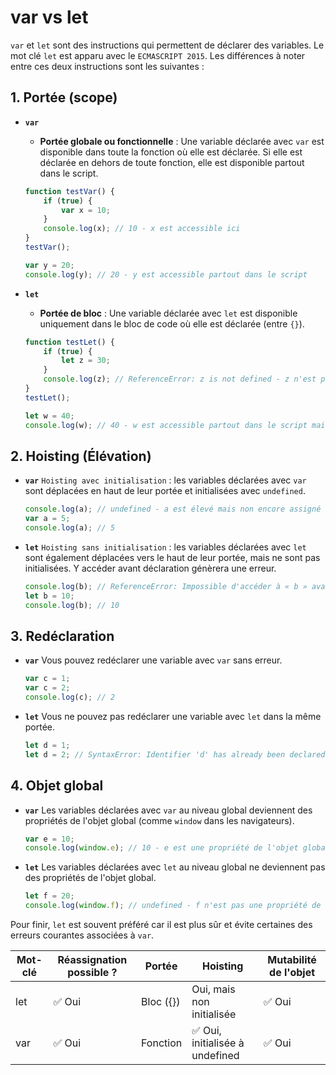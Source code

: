 # var vs let

`var` et `let` sont des instructions qui permettent de déclarer des variables. Le mot clé `let` est apparu avec le `ECMASCRIPT 2015`. Les différences à noter entre ces deux instructions sont les suivantes : 

## 1. Portée (scope)

* **`var`**
  * **Portée globale ou fonctionnelle** : Une variable déclarée avec `var` est disponible dans toute la fonction où elle est déclarée. Si elle est déclarée en dehors de toute fonction, elle est disponible partout dans le script.

  ```js
  function testVar() {
      if (true) {
          var x = 10;
      }
      console.log(x); // 10 - x est accessible ici
  }
  testVar();

  var y = 20;
  console.log(y); // 20 - y est accessible partout dans le script
  ```

* **`let`**
  * **Portée de bloc** : Une variable déclarée avec `let` est disponible uniquement dans le bloc de code où elle est déclarée (entre `{}`).

  ```js
  function testLet() {
      if (true) {
          let z = 30;
      }
      console.log(z); // ReferenceError: z is not defined - z n'est pas accessible ici
  }
  testLet();

  let w = 40;
  console.log(w); // 40 - w est accessible partout dans le script mais pas attaché à l'objet global
  ```

## 2. Hoisting (Élévation)

* **`var`**
  `Hoisting avec initialisation` : les variables déclarées avec `var` sont déplacées en haut de leur portée et initialisées avec `undefined`. 

  ```js
  console.log(a); // undefined - a est élevé mais non encore assigné
  var a = 5;
  console.log(a); // 5
  ```

* **`let`**
  `Hoisting sans initialisation` : les variables déclarées avec `let` sont également déplacées vers le haut de leur portée, mais ne sont pas initialisées. Y accéder avant déclaration génèrera une erreur.

  ```js
  console.log(b); // ReferenceError: Impossible d'accéder à « b » avant l'initialisation- b est élevé mais non initialisé
  let b = 10;
  console.log(b); // 10
  ```

## 3. Redéclaration

* **`var`**
  Vous pouvez redéclarer une variable avec `var` sans erreur.

  ```js
  var c = 1;
  var c = 2;
  console.log(c); // 2
  ``` 

* **`let`**
  Vous ne pouvez pas redéclarer une variable avec `let` dans la même portée.

  ```js
  let d = 1;
  let d = 2; // SyntaxError: Identifier 'd' has already been declared 
  ```

## 4. Objet global

* **`var`**
  Les variables déclarées avec `var` au niveau global deviennent des propriétés de l'objet global (comme `window` dans les navigateurs). 

  ```js
  var e = 10;
  console.log(window.e); // 10 - e est une propriété de l'objet global
  ```

* **`let`**
  Les variables déclarées avec `let` au niveau global ne deviennent pas des propriétés de l'objet global.

  ```js
  let f = 20;
  console.log(window.f); // undefined - f n'est pas une propriété de l'objet global
  ```

Pour finir, `let` est souvent préféré car il est plus sûr et évite certaines des erreurs courantes associées à `var`.

| Mot-clé | Réassignation possible ? | Portée | Hoisting | Mutabilité de l'objet |
|---------|--------------------------|--------|----------|-----------------------|
| let     | ✅ Oui                   | Bloc ({}) | Oui, mais non initialisée | ✅ Oui                |
| var     | ✅ Oui                   | Fonction | ✅ Oui, initialisée à undefined | ✅ Oui                |